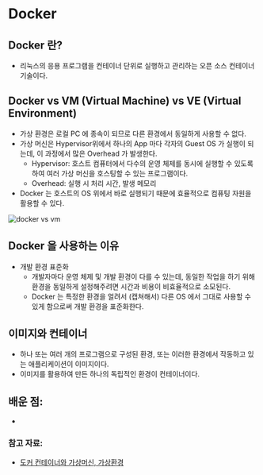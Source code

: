# Docker

## Docker 란?
- 리눅스의 응용 프로그램을 컨테이너 단위로 실행하고 관리하는 오픈 소스 컨테이너 기술이다.

## Docker vs VM (Virtual Machine) vs VE (Virtual Environment)
- 가상 환경은 로컬 PC 에 종속이 되므로 다른 환경에서 동일하게 사용할 수 없다.
- 가상 머신은 Hypervisor위에서 하나의 App 마다 각자의 Guest OS 가 실행이 되는데, 이 과정에서 많은 Overhead 가 발생한다.
	- Hypervisor: 호스트 컴퓨터에서 다수의 운영 체제를 동시에 실행할 수 있도록 하여 여러 가상 머신을 호스팅할 수 있는 프로그램이다. 
	- Overhead: 실행 시 처리 시간, 발생 메모리
- Docker 는 호스트의 OS 위에서 바로 실행되기 때문에 효율적으로 컴퓨팅 자원을 활용할 수 있다.

![docker vs vm](https://miro.medium.com/max/1400/1*wOBkzBpi1Hl9Nr__Jszplg.png)

## Docker 을 사용하는 이유
- 개발 환경 표준화
	- 개발자마다 운영 체제 및 개발 환경이 다를 수 있는데, 동일한 작업을 하기 위해 환경을 동일하게 설정해주려면 시간과 비용이 비효율적으로 소모된다.
	- Docker 는 특정한 환경을 얼려서 (캡쳐해서) 다른 OS 에서 그대로 사용할 수 있게 함으로써 개발 환경을 표준화한다. 

## 이미지와 컨테이너
- 하나 또는 여러 개의 프로그램으로 구성된 환경, 또는 이러한 환경에서 작동하고 있는 애플리케이션이 이미지이다.
- 이미지를 활용하여 만든 하나의 독립적인 환경이 컨테이너이다. 

## 배운 점:
- 

### 참고 자료:
- [도커 컨테이너와 가상머신, 가상환경](https://jhleed.tistory.com/199)

